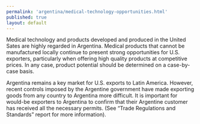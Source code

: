 ```yaml
---
permalink: 'argentina/medical-technology-opportunities.html'
published: true
layout: default
---
```

Medical technology and products developed and produced in the United Sates are highly regarded in Argentina. Medical products that cannot be manufactured locally continue to present strong opportunities for U.S. exporters, particularly when offering high quality products at competitive prices. In any case, product potential should be determined on a case-by-case basis.

Argentina remains a key market for U.S. exports to Latin America. However, recent controls imposed by the Argentine government have made exporting goods from any country to Argentina more difficult. It is important for would-be exporters to Argentina to confirm that their Argentine customer has received all the necessary permits. (See “Trade Regulations and Standards” report for more information).
